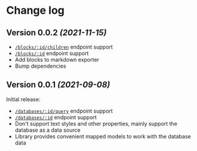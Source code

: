 # Change log

Version 0.0.2 *(2021-11-15)*
----------------------------

* [`/blocks/:id/children`](https://developers.notion.com/reference/retrieve-a-block) endpoint support
* [`/blocks/:id`](https://developers.notion.com/reference/get-block-children) endpoint support
* Add blocks to markdown exporter
* Bump dependencies

Version 0.0.1 *(2021-09-08)*
----------------------------

Initial release:
* [`/databases/:id/query`](https://developers.notion.com/reference/retrieve-a-database) endpoint support
* [`/databases/:id`](https://developers.notion.com/reference/post-database-query) endpoint support
* Don't support text styles and other properties, mainly support the database as a data source
* Library provides convenient mapped models to work with the database data
